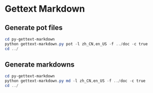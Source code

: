 # Gettext Markdown

## Generate pot files
```powershell
cd py-gettext-markdown
python gettext-markdown.py pot -l zh_CN,en_US -f ../doc -c true
cd ../

```

## Generate markdowns
```powershell
cd py-gettext-markdown
python gettext-markdown.py md -l zh_CN,en_US -f ../doc -c true
cd ../

```

